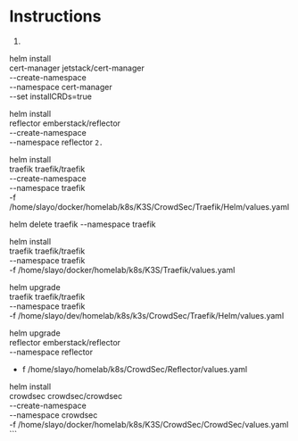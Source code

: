# Instructions
1. ```
helm install \
cert-manager jetstack/cert-manager \
--create-namespace \
--namespace cert-manager \
--set installCRDs=true

helm install \
reflector emberstack/reflector \
--create-namespace \
--namespace reflector
    ```
2. ```


helm install \
traefik traefik/traefik \
--create-namespace \
--namespace traefik \
-f /home/slayo/docker/homelab/k8s/K3S/CrowdSec/Traefik/Helm/values.yaml

helm delete traefik --namespace traefik

helm install \
traefik traefik/traefik \
--namespace traefik \
-f /home/slayo/docker/homelab/k8s/K3S/Traefik/values.yaml

helm upgrade \
traefik traefik/traefik \
--namespace traefik \
-f /home/slayo/dev/homelab/k8s/k3s/CrowdSec/Traefik/Helm/values.yaml

helm upgrade \
reflector emberstack/reflector \
--namespace reflector
- f /home/slayo/homelab/k8s/CrowdSec/Reflector/values.yaml

helm install \
crowdsec crowdsec/crowdsec \
--create-namespace \
--namespace crowdsec \
-f /home/slayo/docker/homelab/k8s/K3S/CrowdSec/CrowdSec/values.yaml
    ```